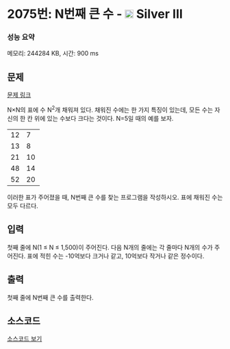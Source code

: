 # 2075번: N번째 큰 수 - <img src="https://static.solved.ac/tier_small/8.svg" style="height:20px" /> Silver III

<!-- performance -->
### 성능 요약
메모리: 244284 KB, 시간: 900 ms
<!-- end -->

## 문제

[문제 링크](https://boj.kr/2075)

<p>N×N의 표에 수&nbsp;N<sup>2</sup>개 채워져 있다. 채워진 수에는 한 가지 특징이 있는데, 모든 수는 자신의 한 칸 위에 있는 수보다&nbsp;크다는 것이다. N=5일 때의 예를 보자.</p>

<table class="table table-bordered" style="width:15%">
<tbody>
<tr>
<td style="width:3%">12</td>
<td style="width:3%">7</td>
<td style="width:3%">9</td>
<td style="width:3%">15</td>
<td style="width:3%">5</td>
</tr>
<tr>
<td>13</td>
<td>8</td>
<td>11</td>
<td>19</td>
<td>6</td>
</tr>
<tr>
<td>21</td>
<td>10</td>
<td>26</td>
<td>31</td>
<td>16</td>
</tr>
<tr>
<td>48</td>
<td>14</td>
<td>28</td>
<td>35</td>
<td>25</td>
</tr>
<tr>
<td>52</td>
<td>20</td>
<td>32</td>
<td>41</td>
<td>49</td>
</tr>
</tbody>
</table>

<p>이러한 표가 주어졌을 때, N번째 큰 수를 찾는 프로그램을 작성하시오. 표에 채워진 수는 모두 다르다.</p>

## 입력

<p>첫째 줄에 N(1 ≤ N ≤ 1,500)이 주어진다. 다음 N개의 줄에는 각 줄마다 N개의 수가 주어진다. 표에 적힌 수는 -10억보다 크거나 같고, 10억보다 작거나 같은 정수이다.</p>

## 출력

<p>첫째 줄에 N번째 큰 수를 출력한다.</p>

## 소스코드

[소스코드 보기](Main.java)